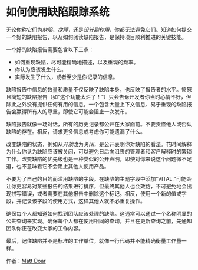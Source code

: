# 如何使用缺陷跟踪系统

无论你称它们为*缺陷*、*故障*，还是*设计副作用*，你都无法避免它们。知道如何提交一个好的缺陷报告，以及如何阅读缺陷报告，是保持项目顺利推进的关键技能。

一个好的缺陷报告需要包含以下三点：

- 如何重现缺陷，尽可能精确地描述，以及重现的频率。
- 你认为应该发生什么。
- 实际发生了什么，或者至少是你记录的信息。

缺陷报告中信息的数量和质量不仅反映了缺陷本身，也反映了报告者的水平。愤怒且简短的缺陷报告（如“这个功能太烂了！”）只会告诉开发者你当时心情不好，但除此之外没有提供任何有用的信息。一个包含大量上下文信息、易于重现的缺陷报告会赢得所有人的尊重，即使它可能会阻止一次发布。

缺陷报告就像一场对话，所有的历史记录都公开在大家面前。不要责怪他人或否认缺陷的存在。相反，请求更多信息或考虑你可能遗漏了什么。

改变缺陷的状态，例如从*开放*改为*关闭*，是公开表明你对缺陷的看法。花时间解释为什么你认为缺陷应该被关闭，可以避免日后向沮丧的管理者和客户解释时的繁琐工作。改变缺陷的优先级也是一种类似的公开声明，即使对你来说这个问题微不足道，也不意味着它不会阻止其他人使用产品。

不要为了自己的目的而滥用缺陷的字段。在缺陷的主题字段中添加“VITAL:”可能会让你更容易对某些报告的结果进行排序，但最终其他人也会效仿，不可避免地会出现拼写错误，或者需要在其他报告中删除这个标记。相反，使用一个新的值或字段，并记录该字段的使用方式，这样其他人就不必重复操作。

确保每个人都知道如何找到团队应该处理的缺陷。这通常可以通过一个名称明显的公共查询来实现。确保每个人都在使用相同的查询，并且在更新查询之前，先通知团队你正在改变大家的工作内容。

最后，记住缺陷并不是标准的工作单位，就像一行代码并不能精确衡量工作量一样。

作者：[Matt Doar](http://programmer.97things.oreilly.com/wiki/index.php/Matt_Doar)